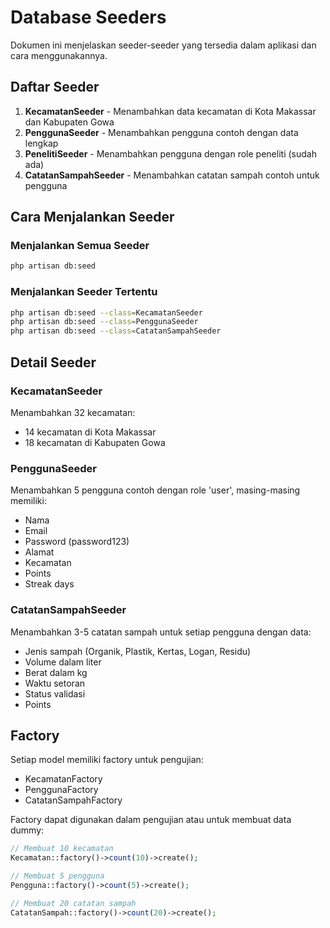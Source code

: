 # Database Seeders

Dokumen ini menjelaskan seeder-seeder yang tersedia dalam aplikasi dan cara menggunakannya.

## Daftar Seeder

1. **KecamatanSeeder** - Menambahkan data kecamatan di Kota Makassar dan Kabupaten Gowa
2. **PenggunaSeeder** - Menambahkan pengguna contoh dengan data lengkap
3. **PenelitiSeeder** - Menambahkan pengguna dengan role peneliti (sudah ada)
4. **CatatanSampahSeeder** - Menambahkan catatan sampah contoh untuk pengguna

## Cara Menjalankan Seeder

### Menjalankan Semua Seeder
```bash
php artisan db:seed
```

### Menjalankan Seeder Tertentu
```bash
php artisan db:seed --class=KecamatanSeeder
php artisan db:seed --class=PenggunaSeeder
php artisan db:seed --class=CatatanSampahSeeder
```

## Detail Seeder

### KecamatanSeeder
Menambahkan 32 kecamatan:
- 14 kecamatan di Kota Makassar
- 18 kecamatan di Kabupaten Gowa

### PenggunaSeeder
Menambahkan 5 pengguna contoh dengan role 'user', masing-masing memiliki:
- Nama
- Email
- Password (password123)
- Alamat
- Kecamatan
- Points
- Streak days

### CatatanSampahSeeder
Menambahkan 3-5 catatan sampah untuk setiap pengguna dengan data:
- Jenis sampah (Organik, Plastik, Kertas, Logan, Residu)
- Volume dalam liter
- Berat dalam kg
- Waktu setoran
- Status validasi
- Points

## Factory

Setiap model memiliki factory untuk pengujian:
- KecamatanFactory
- PenggunaFactory
- CatatanSampahFactory

Factory dapat digunakan dalam pengujian atau untuk membuat data dummy:
```php
// Membuat 10 kecamatan
Kecamatan::factory()->count(10)->create();

// Membuat 5 pengguna
Pengguna::factory()->count(5)->create();

// Membuat 20 catatan sampah
CatatanSampah::factory()->count(20)->create();
```
